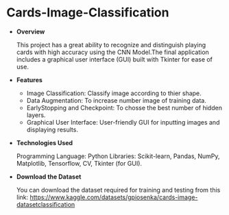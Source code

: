 # **Cards-Image-Classification**

* **Overview**

	This project has a great ability to recognize and distinguish playing cards with high accuracy using the CNN Model.The final application includes a graphical user interface (GUI) built     with Tkinter for ease of use.

* **Features**

	- Image Classification: Classify image according to thier shape.
	- Data Augmentation: To increase number image of training data.
	- EarlyStopping and Checkpoint: To chosse the best number of hidden layers. 
	- Graphical User Interface: User-friendly GUI for inputting images and displaying results.

* **Technologies Used**

	Programming Language: Python Libraries: Scikit-learn, Pandas, NumPy, Matplotlib, Tensorflow, CV, Tkinter (for GUI).

* **Download the Dataset**

	You can download the dataset required for training and testing from this link: https://www.kaggle.com/datasets/gpiosenka/cards-image-datasetclassification
